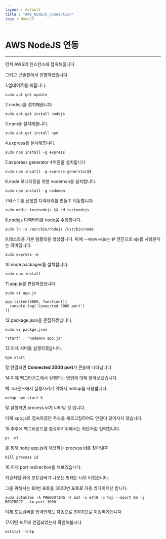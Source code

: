```yaml
---
layout : default
title : "AWS_NodeJS_Connection"
tags : NodeJS
---
```


# AWS NodeJS 연동

---

먼저 AWS의 인스턴스에 접속해줍니다.

그리고 콘솔창에서 진행하겠습니다.

1.업데이트를 해줍니다.

```
sudo apt-get update
```

2.nodejs를 설치해줍니다

```
sudo apt-get install nodejs
```

3.npm을 설치해줍니다.

```
sudo apt-get install npm
```

4.express를 설치해줍니다.

```
sudo npm install -g express
```

5.exporess generator 4버젼을 설치합니다

```
sudo npm insatll -g express-generator@4
```

6.node 모니터링을 위한 nodemon을 설치합니다.

```
sudo npm install -g nodemon
```

7.테스트를 진행할 디렉터리를 만들고 이동합니다.

```
sudo mkdir testnodejs && cd testnodejs
```

8.nodejs 디렉터리를 node로 수정합니다.

```
sudo ln -s /usr/bin/nodejs /usr/bin/node
```

9.테스트용 기본 템플릿을 생성합니다. 뒤에 --view=ejs는 뷰 엔진으로 ejs를 사용한다는 의미입니다.

```
sudo express -e
```

10.node packages를 설치합니다.

```
sudo npm install
```

11.app.js를 편집하겠습니다.

```
sudo vi app.js
```

```{javascript}
app.listen(3000, function(){
  console.log('Coneccted 3000 port')
})
```

12.package.json을 편집하겠습니다.

```
sudo vi packge.json
```

```
"start" : "nodemon app.js"
```

13.이제 서버를 실행하겠습니다.

```
npm start
```

잘 연결되면 **Connected 3000 port**가 콘솔에 나타납니다.

14.이제 백그라운드에서 실행하는 방법에 대해 알아보겠습니다.

백그라운드에서 실행시키기 위해서 nohup을 사용합니다.

```
nohup npm start &
```

잘 실행되면 process id가 나타날 것 입니다.

이제 app.js로 접속하였던 주소를 새로고침하여도 연결이 끊어지지 않습니다.

15.추후에 백그라운드를 종료하기위해서는 하단처럼 입력합니다.

```
ps -ef
```

를 통해 node app.js에 해당하는 process id를 찾아낸후

```
kill process id
```

16.이제 port redirection을 해보겠습니다.

지금처럼 뒤에 포트넘버가 나오는 형태는 너무 더럽습니다.

그를 위해서는 80번 포트를 3000번 포트로 자동 리다이렉션 합니다.

```
sudo iptables -A PREROUTING -t nat -i eth0 -p tcp --dport 80 -j REDIRECT --to-port 3000
```

이제 포트넘버를 입력안해도 자동으로 3000으로 이동하게됩니다.


17.어떤 포트에 연결되었는지 확인해봅시다

```
netstat -tnlp
```

